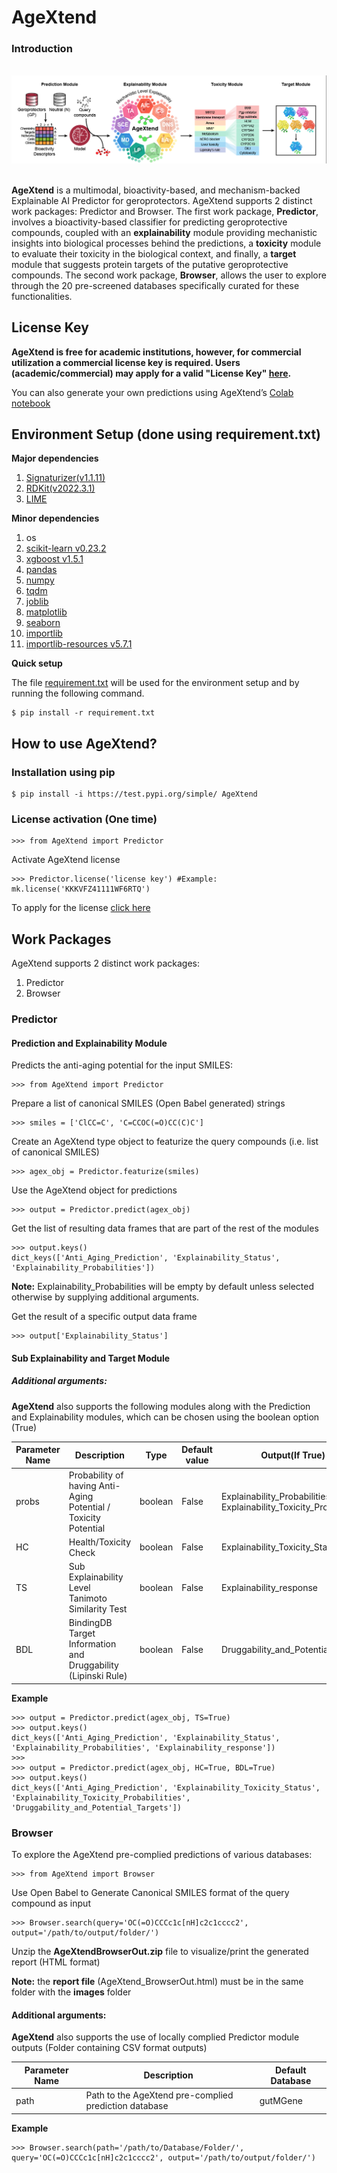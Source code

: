 # AgeXtend

### Introduction
 <br>
<div align="center">
<img src="Images/Overview.png"></div>
<br>

**AgeXtend** is a multimodal, bioactivity-based, and mechanism-backed Explainable AI Predictor for geroprotectors. AgeXtend supports 2 distinct work packages: Predictor and Browser.
The first work package, **Predictor**, involves a bioactivity-based classifier for predicting geroprotective compounds, coupled with an **explainability** module providing mechanistic insights into biological processes behind the predictions, a **toxicity** module to evaluate their toxicity in the biological context, and finally, a **target** module that suggests protein targets of the putative geroprotective compounds.
The second work package, **Browser**, allows the user to explore through the 20 pre-screened databases specifically curated for these functionalities.

## License Key

**AgeXtend is free for academic institutions, however, for commercial utilization a commercial license key is required. Users (academic/commercial) may apply for a valid "License Key" [here](https://forms.gle/y1sCpSGEAML8XWGGA).**

You can also generate your own predictions using AgeXtend’s [Colab notebook](https://colab.research.google.com/drive/1yS70GuI4H29KICQlLDQHLDk3nyULWJ94)

## Environment Setup (done using requirement.txt)

**Major dependencies**
1. [Signaturizer(v1.1.11)](https://gitlabsbnb.irbbarcelona.org/packages/signaturizer)
2. [RDKit(v2022.3.1)](https://www.rdkit.org/)
3. [LIME](https://github.com/marcotcr/lime)

**Minor dependencies**
1. os
2. [scikit-learn v0.23.2](https://scikit-learn.org/stable/whats_new/v1.0.html)
3. [xgboost v1.5.1](https://github.com/dmlc/xgboost)
4. [pandas](https://pandas.pydata.org/)
5. [numpy](https://numpy.org)
6. [tqdm](https://tqdm.github.io)
7. [joblib](https://pypi.org/project/joblib/)
8. [matplotlib](https://pypi.org/project/matplotlib/)
9. [seaborn](https://seaborn.pydata.org/)
10. [importlib](https://pypi.org/project/importlib/)
11. [importlib-resources v5.7.1](https://github.com/python/importlib_resources)


**Quick setup**

The file [requirement.txt](https://github.com/the-ahuja-lab/AgeXtend/blob/main/env/requirement.txt) will be used for the environment setup and by running the following command.
```
$ pip install -r requirement.txt
```


## How to use AgeXtend?

### Installation using pip 
```
$ pip install -i https://test.pypi.org/simple/ AgeXtend
```

### License activation (One time)
```
>>> from AgeXtend import Predictor 
```
Activate AgeXtend license
```
>>> Predictor.license('license key') #Example: mk.license('KKKVFZ41111WF6RTQ')
```
To apply for the license [click here](https://forms.gle/y1sCpSGEAML8XWGGA)


## Work Packages
AgeXtend supports 2 distinct work packages:<br/>
1. Predictor
2. Browser

### Predictor

#### Prediction and Explainability Module ####

Predicts the anti-aging potential for the input SMILES:<br/>
```
>>> from AgeXtend import Predictor
```
Prepare a list of canonical SMILES (Open Babel generated) strings
```
>>> smiles = ['ClCC=C', 'C=CCOC(=O)CC(C)C'] 
```
Create an AgeXtend type object to featurize the query compounds (i.e. list of canonical SMILES)
```
>>> agex_obj = Predictor.featurize(smiles)
```
Use the AgeXtend object for predictions
```
>>> output = Predictor.predict(agex_obj)
```
Get the list of resulting data frames that are part of the rest of the modules
```
>>> output.keys()
dict_keys(['Anti_Aging_Prediction', 'Explainability_Status', 'Explainability_Probabilities'])
```
**Note:** Explainability_Probabilities will be empty by default unless selected otherwise by supplying additional arguments.

Get the result of a specific output data frame
```
>>> output['Explainability_Status']
```
#### Sub Explainability and Target Module ####

##### Additional arguments:
**AgeXtend** also supports the following modules along with the Prediction and Explainability modules, which can be chosen using the boolean option (True)

| Parameter Name | Description | Type | Default value | **Output(If True)** |
| -------- | -------- | -------- | -------- | -------- |
| probs | Probability of having Anti-Aging Potential / Toxicity Potential | boolean  | False | Explainability_Probabilities / Explainability_Toxicity_Probabilities |
| HC | Health/Toxicity Check | boolean  | False | Explainability_Toxicity_Status |
| TS | Sub Explainability Level Tanimoto Similarity Test | boolean  | False | Explainability_response |
| BDL | BindingDB Target Information and Druggability (Lipinski Rule) | boolean  | False | Druggability_and_Potential_Targets |


**Example**
```
>>> output = Predictor.predict(agex_obj, TS=True)
>>> output.keys()
dict_keys(['Anti_Aging_Prediction', 'Explainability_Status', 'Explainability_Probabilities', 'Explainability_response'])
>>> 
>>> output = Predictor.predict(agex_obj, HC=True, BDL=True)
>>> output.keys()
dict_keys(['Anti_Aging_Prediction', 'Explainability_Toxicity_Status', 'Explainability_Toxicity_Probabilities', 'Druggability_and_Potential_Targets'])
```


### Browser

To explore the AgeXtend pre-complied predictions of various databases:<br/>
```
>>> from AgeXtend import Browser
```
Use Open Babel to Generate Canonical SMILES format of the query compound as input
```
>>> Browser.search(query='OC(=O)CCCc1c[nH]c2c1cccc2', output='/path/to/output/folder/')
```

Unzip the **AgeXtendBrowserOut.zip** file to visualize/print the generated report (HTML format)

**Note:** the **report file** (AgeXtend_BrowserOut.html) must be in the same folder with the **images** folder


#### Additional arguments:
**AgeXtend** also supports the use of locally complied Predictor module outputs (Folder containing CSV format outputs)

| Parameter Name | Description | Default Database |
| -------- | -------- | -------- |
| path | Path to the AgeXtend pre-complied prediction database | gutMGene |

**Example**
```
>>> Browser.search(path='/path/to/Database/Folder/', query='OC(=O)CCCc1c[nH]c2c1cccc2', output='/path/to/output/folder/')
```
